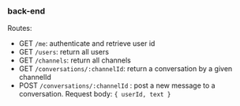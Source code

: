 
### back-end
Routes:
- GET `/me`: authenticate and retrieve user id
- GET `/users`: return all users
- GET `/channels`: return all channels
- GET `/conversations/:channelId`: return a conversation by a given channelId
- POST `/conversations/:channelId` : post a new message to a conversation. Request body: `{ userId, text }`
